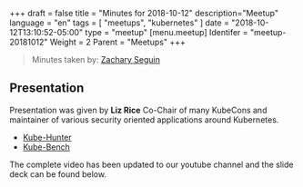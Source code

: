 +++
draft = false
title = "Minutes for 2018-10-12"
description="Meetup"
language = "en"
tags = [
    "meetups",
    "kubernetes"
]
date = "2018-10-12T13:10:52-05:00"
type = "meetup"
[menu.meetup]
  Identifer = "meetup-20181012"
  Weight = 2
  Parent = "Meetups"
+++

> Minutes taken by: [Zachary Seguin](https://zacharyseguin.ca)

## Presentation

Presentation was given by **Liz Rice** Co-Chair of many KubeCons and maintainer of various security oriented applications around Kubernetes.

* [Kube-Hunter](https://github.com/aquasecurity/kube-hunter)
* [Kube-Bench](https://github.com/aquasecurity/kube-bench)

The complete video has been updated to our youtube channel and the slide deck can be found below.
